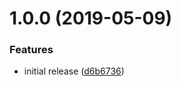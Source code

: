 # 1.0.0 (2019-05-09)


### Features

* initial release ([d6b6736](https://github.com/tillhub/tillhub-cfd-api/commit/d6b6736))
